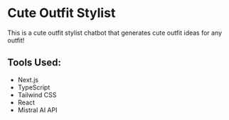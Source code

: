 # Cute Outfit Stylist

This is a cute outfit stylist chatbot that generates cute outfit ideas for any outfit!

## Tools Used:
- Next.js
- TypeScript
- Tailwind CSS
- React
- Mistral AI API
